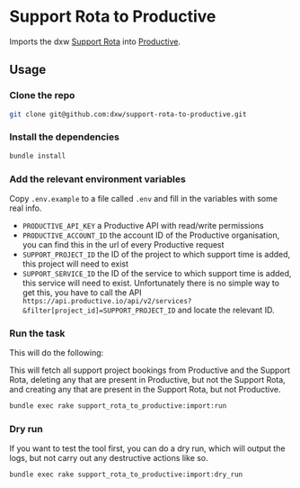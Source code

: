 # Support Rota to Productive

Imports the dxw [Support Rota](https://dxw-support-rota.herokuapp.com/) into [Productive](https://productive.io).

## Usage

### Clone the repo

```bash
git clone git@github.com:dxw/support-rota-to-productive.git
```

### Install the dependencies

```bash
bundle install
```

### Add the relevant environment variables

Copy `.env.example` to a file called `.env` and fill in the variables with some real info.

- `PRODUCTIVE_API_KEY` a Productive API with read/write permissions
- `PRODUCTIVE_ACCOUNT_ID` the account ID of the Productive organisation, you can
find this in the url of every Productive request
- `SUPPORT_PROJECT_ID` the ID of the project to which support time is added, this
project will need to exist
- `SUPPORT_SERVICE_ID` the ID of the service to which support time is added, this
service will need to exist. Unfortunately there is no simple way to get this,
you have to call the API `
https://api.productive.io/api/v2/services?&filter[project_id]=SUPPORT_PROJECT_ID`
and locate the relevant ID.

### Run the task

This will do the following:

This will fetch all support project bookings from Productive and the Support Rota, deleting any that are
present in Productive, but not the Support Rota, and creating any that are present in the Support Rota,
but not Productive.

```bash
bundle exec rake support_rota_to_productive:import:run
```

### Dry run

If you want to test the tool first, you can do a dry run, which will output the logs, but not
carry out any destructive actions like so.

```bash
bundle exec rake support_rota_to_productive:import:dry_run
```
